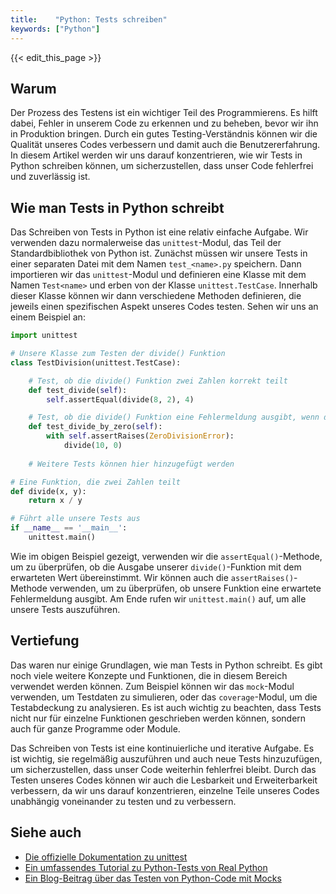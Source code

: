 ```yaml
---
title:    "Python: Tests schreiben"
keywords: ["Python"]
---
```


{{< edit_this_page >}}

## Warum

Der Prozess des Testens ist ein wichtiger Teil des Programmierens. Es hilft dabei, Fehler in unserem Code zu erkennen und zu beheben, bevor wir ihn in Produktion bringen. Durch ein gutes Testing-Verständnis können wir die Qualität unseres Codes verbessern und damit auch die Benutzererfahrung. In diesem Artikel werden wir uns darauf konzentrieren, wie wir Tests in Python schreiben können, um sicherzustellen, dass unser Code fehlerfrei und zuverlässig ist.

## Wie man Tests in Python schreibt

Das Schreiben von Tests in Python ist eine relativ einfache Aufgabe. Wir verwenden dazu normalerweise das `unittest`-Modul, das Teil der Standardbibliothek von Python ist. Zunächst müssen wir unsere Tests in einer separaten Datei mit dem Namen `test_<name>.py` speichern. Dann importieren wir das `unittest`-Modul und definieren eine Klasse mit dem Namen `Test<name>` und erben von der Klasse `unittest.TestCase`. Innerhalb dieser Klasse können wir dann verschiedene Methoden definieren, die jeweils einen spezifischen Aspekt unseres Codes testen. Sehen wir uns an einem Beispiel an:

```Python
import unittest

# Unsere Klasse zum Testen der divide() Funktion
class TestDivision(unittest.TestCase):

    # Test, ob die divide() Funktion zwei Zahlen korrekt teilt
    def test_divide(self):
        self.assertEqual(divide(8, 2), 4)

    # Test, ob die divide() Funktion eine Fehlermeldung ausgibt, wenn der zweite Parameter 0 ist
    def test_divide_by_zero(self):
        with self.assertRaises(ZeroDivisionError):
            divide(10, 0)
    
    # Weitere Tests können hier hinzugefügt werden

# Eine Funktion, die zwei Zahlen teilt
def divide(x, y):
    return x / y

# Führt alle unsere Tests aus
if __name__ == '__main__':
    unittest.main()
```

Wie im obigen Beispiel gezeigt, verwenden wir die `assertEqual()`-Methode, um zu überprüfen, ob die Ausgabe unserer `divide()`-Funktion mit dem erwarteten Wert übereinstimmt. Wir können auch die `assertRaises()`-Methode verwenden, um zu überprüfen, ob unsere Funktion eine erwartete Fehlermeldung ausgibt. Am Ende rufen wir `unittest.main()` auf, um alle unsere Tests auszuführen.

## Vertiefung

Das waren nur einige Grundlagen, wie man Tests in Python schreibt. Es gibt noch viele weitere Konzepte und Funktionen, die in diesem Bereich verwendet werden können. Zum Beispiel können wir das `mock`-Modul verwenden, um Testdaten zu simulieren, oder das `coverage`-Modul, um die Testabdeckung zu analysieren. Es ist auch wichtig zu beachten, dass Tests nicht nur für einzelne Funktionen geschrieben werden können, sondern auch für ganze Programme oder Module.

Das Schreiben von Tests ist eine kontinuierliche und iterative Aufgabe. Es ist wichtig, sie regelmäßig auszuführen und auch neue Tests hinzuzufügen, um sicherzustellen, dass unser Code weiterhin fehlerfrei bleibt. Durch das Testen unseres Codes können wir auch die Lesbarkeit und Erweiterbarkeit verbessern, da wir uns darauf konzentrieren, einzelne Teile unseres Codes unabhängig voneinander zu testen und zu verbessern.

## Siehe auch

- [Die offizielle Dokumentation zu unittest](https://docs.python.org/de/3/library/unittest.html)
- [Ein umfassendes Tutorial zu Python-Tests von Real Python](https://realpython.com/python-testing/)
- [Ein Blog-Beitrag über das Testen von Python-Code mit Mocks](https://medium.com/python-pandemonium/python-mocking-you-are-a-tricksy-beast-6c4c9ededd78)